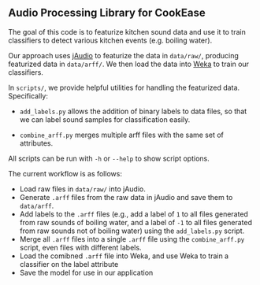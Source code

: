 Audio Processing Library for CookEase
-------------------------------------

The goal of this code is to featurize kitchen sound data and use it to train
classifiers to detect various kitchen events (e.g. boiling water).

Our approach uses [jAudio](http://jaudio.sourceforge.net/) to featurize the data
in `data/raw/`, producing featurized data in `data/arff/`. We then load the data
into [Weka](http://www.cs.waikato.ac.nz/ml/weka/) to train our classifiers.

In `scripts/`, we provide helpful utilities for handling the featurized data.
Specifically:

* `add_labels.py` allows the addition of binary labels to data files, so that
  we can label sound samples for classification easily.

* `combine_arff.py` merges multiple arff files with the same set of attributes.

All scripts can be run with `-h` or `--help` to show script options.

The current workflow is as follows:

* Load raw files in `data/raw/` into jAudio.
* Generate `.arff` files from the raw data in jAudio and save them to
  `data/arff`.
* Add labels to the `.arff` files (e.g., add a label of `1` to all files
  generated from raw sounds of boiling water, and a label of `-1` to all
  files generated from raw sounds not of boiling water) using the
  `add_labels.py` script.
* Merge all `.arff` files into a single `.arff` file using the
  `combine_arff.py` script, even files with different labels.
* Load the comibned `.arff` file into Weka, and use Weka to train a
  classifier on the label attribute
* Save the model for use in our application